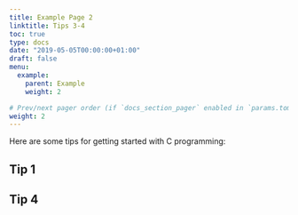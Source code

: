 ```yaml
---
title: Example Page 2
linktitle: Tips 3-4
toc: true
type: docs
date: "2019-05-05T00:00:00+01:00"
draft: false
menu:
  example:
    parent: Example
    weight: 2

# Prev/next pager order (if `docs_section_pager` enabled in `params.toml`)
weight: 2
---
```


Here are some tips for getting started with C programming:

## Tip 1


## Tip 4

